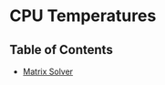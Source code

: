# CPU Temperatures

## Table of Contents

- [Matrix Solver](https://github.com/AbelWeldaregay/CPU-Temperatures/tree/master/matrix_solver)


